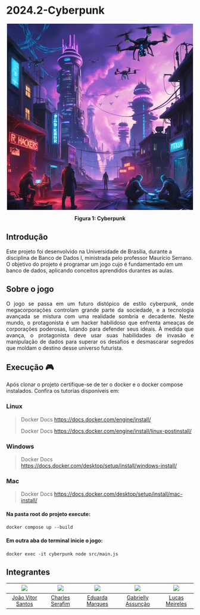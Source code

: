 # 2024.2-Cyberpunk

<!-- ![cyberpunk](assets/cyberpunk.jpg) -->


<div align="center">
  <img align="center" src="docs/assets/cyberpunk.jpg" alt="cyberpunk" width="500" height="500">
  <p><b>Figura 1: Cyberpunk</b></p> 
</div>



## Introdução

Este projeto foi desenvolvido na Universidade de Brasília, durante a disciplina de Banco de Dados I, ministrada pelo professor Maurício Serrano. O objetivo do projeto é programar um jogo cujo é fundamentado em um banco de dados, aplicando conceitos aprendidos durantes as aulas.

## Sobre o jogo

<p align="justify">
O jogo se passa em um futuro distópico de estilo cyberpunk, onde megacorporações controlam grande parte da sociedade, e a tecnologia avançada se mistura com uma realidade sombria e decadente. Neste mundo, o protagonista é um hacker habilidoso que enfrenta ameaças de corporações poderosas, lutando para defender seus ideais. À medida que avança, o protagonista deve usar suas habilidades de invasão e manipulação de dados para superar os desafios e desmascarar segredos que moldam o destino desse universo futurista.
</p>


## Execução 🎮 

Após clonar o projeto certifique-se de ter o docker e o docker compose instalados. Confira os tutorias disponíveis em:

### Linux
> Docker Docs  <https://docs.docker.com/engine/install/>
> 
> Docker Docs  <https://docs.docker.com/engine/install/linux-postinstall/>

### Windows
>Docker Docs <https://docs.docker.com/desktop/setup/install/windows-install/>

### Mac

>Docker Docs <https://docs.docker.com/desktop/setup/install/mac-install/>

#### Na pasta root do projeto execute:

```docker
docker compose up --build
```

#### Em outra aba do terminal inicie o jogo:

```docker
docker exec -it cyberpunk node src/main.js
```

## Integrantes

<div align="center">

| <img src="https://github.com/Jauzimm.png" width="150px"> | <img src="https://github.com/charles-serafim.png" width="150px"> | <img src="https://github.com/EduardaSMarques.png" width="150px"> | <img src="https://github.com/GabriellyAssuncao.png" width="150px"> | <img src="https://github.com/Katuner.png" width="150px"> |
|:----------------:|:--------------------:|:---------------------:|:-------------------:|:-------------------:|
|[João Vitor Santos](https://github.com/Jauzimm)|[Charles Serafim](https://github.com/charles-serafim)|[Eduarda Marques](https://github.com/EduardaSMarques)|[Gabrielly Assunção](https://github.com/GabriellyAssuncao)| [Lucas Meireles](https://github.com/Katuner)|

</div>
